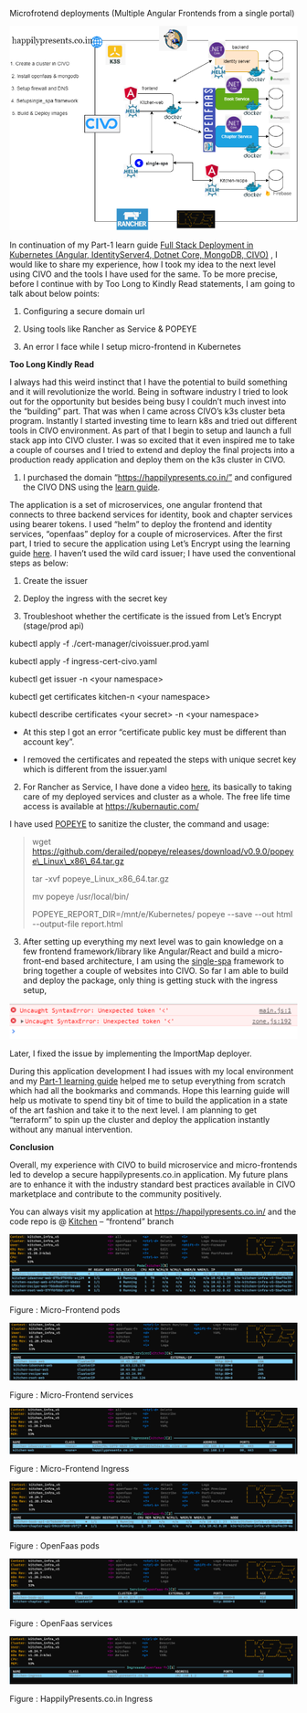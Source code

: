 Microfrotend deployments (Multiple Angular Frontends from a single portal)

![](/images/2021-04-29-Securing_MicroFrontend_Deployment_in_Kuberentes/media/image1.png)

In continuation of my Part-1 learn guide [Full Stack Deployment in Kubernetes (Angular, IdentityServer4, Dotnet Core, MongoDB, CIVO)](https://www.civo.com/learn/user_guides/446) , I would like to share my experience, how I took my idea to the next level using CIVO and the tools I have used for the same. To be more precise, before I continue with by Too Long to Kindly Read statements, I am going to talk about below points:

1.  Configuring a secure domain url

2.  Using tools like Rancher as Service & POPEYE

3.  An error I face while I setup micro-frontend in Kubernetes

**Too Long Kindly Read**

I always had this weird instinct that I have the potential to build something and it will revolutionize the world. Being in software industry I tried to look out for the opportunity but besides being busy I couldn’t much invest into the “building” part. That was when I came across CIVO’s k3s cluster beta program. Instantly I started investing time to learn k8s and tried out different tools in CIVO environment. As part of that I begin to setup and launch a full stack app into CIVO cluster. I was so excited that it even inspired me to take a couple of courses and I tried to extend and deploy the final projects into a production ready application and deploy them on the k3s cluster in CIVO.

1.  I purchased the domain “https://happilypresents.co.in/” and configured the CIVO DNS using the [learn guide](https://www.civo.com/learn/configure-dns).

The application is a set of microservices, one angular frontend that connects to three backend services for identity, book and chapter services using bearer tokens. I used “helm” to deploy the frontend and identity services, “openfaas” deploy for a couple of microservices. After the first part, I tried to secure the application using Let’s Encrypt using the learning guide [here](https://www.civo.com/learn/get-a-wildcard-certificate-with-cert-manager-and-civo-dns). I haven’t used the wild card issuer; I have used the conventional steps as below:

1.  Create the issuer

2.  Deploy the ingress with the secret key

3.  Troubleshoot whether the certificate is the issued from Let’s Encrypt (stage/prod api)

kubectl apply -f ./cert-manager/civoissuer.prod.yaml

kubectl apply -f ingress-cert-civo.yaml

kubectl get issuer -n \<your namespace\>

kubectl get certificates kitchen-n \<your namespace\>

kubectl describe certificates \<your secret\> -n \<your namespace\>

  - At this step I got an error “certificate public key must be different than account key”.

  - I removed the certificates and repeated the steps with unique secret key which is different from the issuer.yaml

<!-- end list -->

2.  For Rancher as Service, I have done a video [here](https://www.youtube.com/watch?v=GStqMCW0B5g), its basically to taking care of my deployed services and cluster as a whole. The free life time access is available at https://kubernautic.com/

I have used [POPEYE](https://popeyecli.io/) to sanitize the cluster, the command and usage:

> wget https://github.com/derailed/popeye/releases/download/v0.9.0/popeye\_Linux\_x86\_64.tar.gz
> 
> tar -xvf popeye\_Linux\_x86\_64.tar.gz
> 
> mv popeye /usr/local/bin/
> 
> POPEYE\_REPORT\_DIR=/mnt/e/Kubernetes/ popeye --save --out html --output-file report.html

3.  After setting up everything my next level was to gain knowledge on a few frontend framework/library like Angular/React and build a micro- front-end based architecture, I am using the [single-spa](https://single-spa.js.org/) framework to bring together a couple of websites into CIVO. So far I am able to build and deploy the package, only thing is getting stuck with the ingress setup,

![](/images/2021-04-29-Securing_MicroFrontend_Deployment_in_Kuberentes/media/image2.png)

Later, I fixed the issue by implementing the ImportMap deployer.

During this application development I had issues with my local environment and my [Part-1 learning guide](https://www.civo.com/learn/user_guides/446) helped me to setup everything from scratch which had all the bookmarks and commands. Hope this learning guide will help us motivate to spend tiny bit of time to build the application in a state of the art fashion and take it to the next level. I am planning to get “terraform” to spin up the cluster and deploy the application instantly without any manual intervention.

**Conclusion**

Overall, my experience with CIVO to build microservice and micro-frontends led to develop a secure happilypresents.co.in application. My future plans are to enhance it with the industry standard best practices available in CIVO marketplace and contribute to the community positively.

You can always visit my application at <https://happilypresents.co.in/> and the code repo is @ [Kitchen](https://github.com/rajeshradhakrishnanmvk/kitchen.git) – “frontend” branch

![](/images/2021-04-29-Securing_MicroFrontend_Deployment_in_Kuberentes/media/image3.png)

Figure : Micro-Frontend pods

![](/images/2021-04-29-Securing_MicroFrontend_Deployment_in_Kuberentes/media/image4.png)

Figure : Micro-Frontend services

![](/images/2021-04-29-Securing_MicroFrontend_Deployment_in_Kuberentes/media/image5.png)

Figure : Micro-Frontend Ingress

![](/images/2021-04-29-Securing_MicroFrontend_Deployment_in_Kuberentes/media/image6.png)

Figure : OpenFaas pods

![](/images/2021-04-29-Securing_MicroFrontend_Deployment_in_Kuberentes/media/image7.png)

Figure : OpenFaas services

![](/images/2021-04-29-Securing_MicroFrontend_Deployment_in_Kuberentes/media/image8.png)

Figure : HappilyPresents.co.in Ingress
